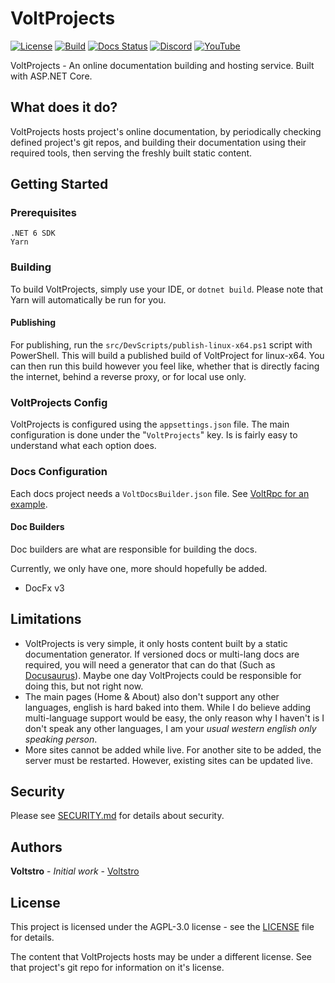 # VoltProjects

[![License](https://img.shields.io/github/license/voltstro/VoltProjects.svg)](/LICENSE)
[![Build](https://github.com/Voltstro/VoltProjects/actions/workflows/build.yml/badge.svg)](https://github.com/Voltstro/VoltProjects/actions/workflows/build.yml)
[![Docs Status](https://img.shields.io/website?down_color=red&down_message=Offline&label=Docs&up_color=blue&up_message=Online&url=https%3A%2F%2Fprojects.voltstro.dev)](https://projects.voltstro.dev)
[![Discord](https://img.shields.io/badge/Discord-Voltstro-7289da.svg?logo=discord)](https://discord.voltstro.dev) 
[![YouTube](https://img.shields.io/badge/Youtube-Voltstro-red.svg?logo=youtube)](https://www.youtube.com/Voltstro)

VoltProjects - An online documentation building and hosting service. Built with ASP.NET Core.

## What does it do?

VoltProjects hosts project's online documentation, by periodically checking defined project's git repos, and building their documentation using their required tools, then serving the freshly built static content.

## Getting Started

### Prerequisites

```
.NET 6 SDK
Yarn
```

### Building

To build VoltProjects, simply use your IDE, or `dotnet build`. Please note that Yarn will automatically be run for you.

#### Publishing

For publishing, run the `src/DevScripts/publish-linux-x64.ps1` script with PowerShell. This will build a published build of VoltProject for linux-x64. You can then run this build however you feel like, whether that is directly facing the internet, behind a reverse proxy, or for local use only.

### VoltProjects Config

VoltProjects is configured using the `appsettings.json` file. The main configuration is done under the "`VoltProjects`" key. Is is fairly easy to understand what each option does.

### Docs Configuration

Each docs project needs a `VoltDocsBuilder.json` file. See [VoltRpc for an example](https://github.com/Voltstro-Studios/VoltRpc/blob/master/docs/VoltDocsBuilder.json).

#### Doc Builders

Doc builders are what are responsible for building the docs.

Currently, we only have one, more should hopefully be added.

- DocFx v3

## Limitations

- VoltProjects is very simple, it only hosts content built by a static documentation generator. If versioned docs or multi-lang docs are required, you will need a generator that can do that (Such as [Docusaurus](https://docusaurus.io/)). Maybe one day VoltProjects could be responsible for doing this, but not right now.
- The main pages (Home & About) also don't support any other languages, english is hard baked into them. While I do believe adding multi-language support would be easy, the only reason why I haven't is I don't speak any other languages, I am your *usual western english only speaking person*.
- More sites cannot be added while live. For another site to be added, the server must be restarted. However, existing sites can be updated live.

## Security

Please see [SECURITY.md](/SECURITY.md) for details about security.

## Authors

**Voltstro** - *Initial work* - [Voltstro](https://github.com/Voltstro)

## License

This project is licensed under the AGPL-3.0 license - see the [LICENSE](/LICENSE) file for details.

The content that VoltProjects hosts may be under a different license. See that project's git repo for information on it's license.
